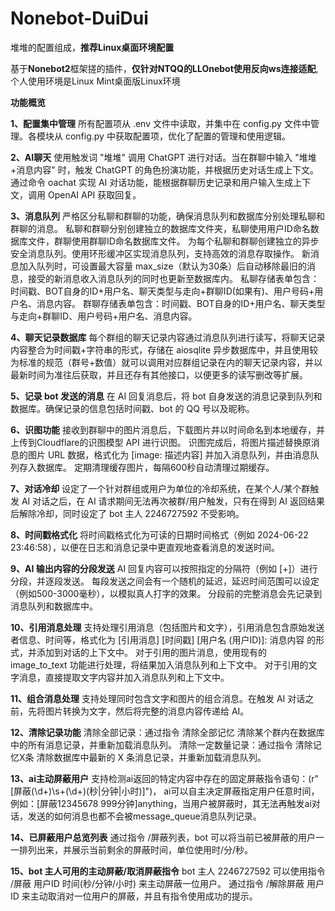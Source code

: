 # Nonebot-DuiDui

堆堆的配置组成，**推荐Linux桌面环境配置**

基于**Nonebot2**框架搓的插件，**仅针对NTQQ的LLOnebot使用反向ws连接适配**,个人使用环境是Linux Mint桌面版Linux环境

**功能概览**

**1、配置集中管理**
所有配置项从 .env 文件中读取，并集中在 config.py 文件中管理。各模块从 config.py 中获取配置项，优化了配置的管理和使用逻辑。

**2、AI聊天**
使用触发词 "堆堆" 调用 ChatGPT 进行对话。当在群聊中输入 "堆堆+消息内容" 时，触发 ChatGPT 的角色扮演功能，并根据历史对话生成上下文。
通过命令 oachat 实现 AI 对话功能，能根据群聊历史记录和用户输入生成上下文，调用 OpenAI API 获取回复。

**3、消息队列**
严格区分私聊和群聊的功能，确保消息队列和数据库分别处理私聊和群聊的消息。
私聊和群聊分别创建独立的数据库文件夹，私聊使用用户ID命名数据库文件，群聊使用群聊ID命名数据库文件。
为每个私聊和群聊创建独立的异步安全消息队列。使用环形缓冲区实现消息队列，支持高效的消息存取操作。
新消息加入队列时，可设置最大容量 max_size（默认为30条）后自动移除最旧的消息，接受的新消息收入消息队列的同时也更新至数据库内。
私聊存储表单包含：时间戳、BOT自身的ID+用户名、聊天类型与走向+群聊ID(如果有)、用户号码+用户名、消息内容。
群聊存储表单包含：时间戳、BOT自身的ID+用户名、聊天类型与走向+群聊ID、用户号码+用户名、消息内容。

**4、聊天记录数据库**
每个群组的聊天记录内容通过消息队列进行读写，将聊天记录内容整合为时间戳+字符串的形式，存储在 aiosqlite 异步数据库中，并且使用较为标准的规范（群号+数值）就可以调用对应群组记录在内的聊天记录内容，并以最新时间为准往后获取，并且还存有其他接口，以便更多的读写删改等扩展。

**5、记录 bot 发送的消息**
在 AI 回复消息后，将 bot 自身发送的消息记录到队列和数据库。确保记录的信息包括时间戳、bot 的 QQ 号以及昵称。

**6、识图功能**
接收到群聊中的图片消息后，下载图片并以时间命名到本地缓存，并上传到Cloudflare的识图模型 API 进行识图。
识图完成后，将图片描述替换原消息的图片 URL 数据，格式化为 [image: 描述内容] 并加入消息队列，并由消息队列存入数据库。
定期清理缓存图片，每隔600秒自动清理过期缓存。

**7、对话冷却**
设定了一个针对群组或用户为单位的冷却系统，在某个人/某个群触发 AI 对话之后，在 AI 请求期间无法再次被群/用户触发，只有在得到 AI 返回结果后解除冷却，同时设定了 bot 主人 2246727592 不受影响。

**8、时间戳格式化**
将时间戳格式化为可读的日期时间格式（例如 2024-06-22 23:46:58），以便在日志和消息记录中更直观地查看消息的发送时间。

**9、AI 输出内容的分段发送**
AI 回复内容可以按照指定的分隔符（例如 [+]）进行分段，并逐段发送。
每段发送之间会有一个随机的延迟，延迟时间范围可以设定（例如500-3000毫秒），以模拟真人打字的效果。
分段前的完整消息会先记录到消息队列和数据库中。

**10、引用消息处理**
支持处理引用消息（包括图片和文字），引用消息包含原始发送者信息、时间等，格式化为 [引用消息] [时间戳] [用户名 (用户ID)]: 消息内容 的形式，并添加到对话的上下文中。
对于引用的图片消息，使用现有的 image_to_text 功能进行处理，将结果加入消息队列和上下文中。
对于引用的文字消息，直接提取文字内容并加入消息队列和上下文中。

**11、组合消息处理**
支持处理同时包含文字和图片的组合消息。在触发 AI 对话之前，先将图片转换为文字，然后将完整的消息内容传递给 AI。

**12、清除记录功能**
清除全部记录：通过指令 清除全部记忆 清除某个群内在数据库中的所有消息记录，并重新加载消息队列。
清除一定数量记录：通过指令 清除记忆X条 清除数据库中最新的 X 条消息记录，并重新加载消息队列。

**13、ai主动屏蔽用户**
支持检测ai返回的特定内容中存在的固定屏蔽指令语句：(r"\[屏蔽(\d+)\s+(\d+)(秒|分钟|小时)\]")，
ai可以自主决定屏蔽指定用户任意时间，例如：[屏蔽12345678 999分钟]anything，当用户被屏蔽时，其无法再触发ai对话，发送的如何消息也都不会被message_queue消息队列记录。

**14、已屏蔽用户总览列表**
通过指令 /屏蔽列表，bot 可以将当前已被屏蔽的用户一一排列出来，并展示当前剩余的屏蔽时间，单位使用时/分/秒。

**15、bot 主人可用的主动屏蔽/取消屏蔽指令**
bot 主人 2246727592 可以使用指令 /屏蔽 用户ID 时间(秒/分钟/小时) 来主动屏蔽一位用户。
通过指令 /解除屏蔽 用户ID 来主动取消对一位用户的屏蔽，并且有指令使用成功的提示。
